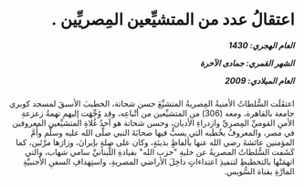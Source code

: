 <h1 dir="rtl">اعتقالُ عدد من المتشيِّعين المِصريِّين .</h1>

<h5 dir="rtl">العام الهجري:  1430

الشهر القمري: جمادى الآخرة

العام الميلادي: 2009</h5>

<p dir="rtl">اعتقَلَت السُّلطاتُ الأمنيةُ المِصريةُ المتشيِّعَ حسن شحاتة، الخطيبَ الأسبقَ لمسجد كوبري جامعة بالقاهرة، ومعه (306) من المتشيِّعين من أتْباعِه، وقد وُجِّهَت إليهم تهمةُ زعزعةِ الأمنِ القوميِّ المِصرِيِّ وازدراءِ الأديان، وحسن شحاتة هو أحدُ غُلاةِ المتشيِّعين المعروفين في مصر، والمعروفُ بخُطَبه التي يسبُّ فيها صحابَةَ النبي صلَّى الله عليه وسلَّم وأُمَّ المؤمنين عائشةَ رضي الله عنها بألفاظٍ بذيئةٍ، وكان على صلةٍ بإيرانَ، وزارَها مرَّتَين، كما كَشَفت السُّلطاتُ المصريةُ عن خليةِ "حزب الله" بقيادةِ اللُّبنانيِّ سامي شهاب، والتي اتهمَتْها بالتخطيطِ لتنفيذِ اعتداءاتٍ داخِلَ الأراضي المصريةِ، واستِهدافِ السفنِ الأجنبيَّةِ المارَّةِ بقناة السُّويس.</p></br>
